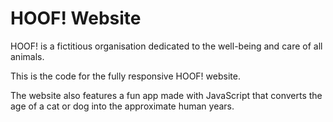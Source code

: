 # HOOF! Website
HOOF! is a fictitious organisation dedicated to the well-being and care of all animals.

This is the code for the fully responsive HOOF! website.

The website also features a fun app made with JavaScript that converts the age of a cat or dog into the approximate human years.
